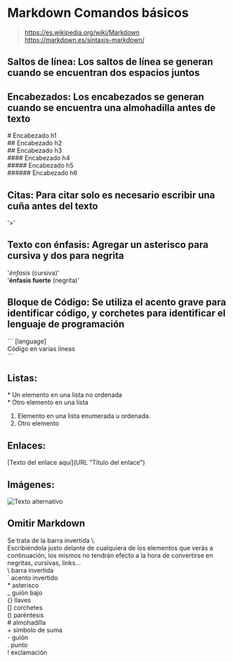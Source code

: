 # Markdown Comandos básicos

>https://es.wikipedia.org/wiki/Markdown  
>https://markdown.es/sintaxis-markdown/  

## Saltos de línea: Los saltos de línea se generan cuando se encuentran dos espacios juntos

## Encabezados: Los encabezados se generan cuando se encuentra una almohadilla antes de texto

\# Encabezado h1  
\## Encabezado h2  
\## Encabezado h3  
\#### Encabezado h4  
\##### Encabezado h5  
\###### Encabezado h6  

## Citas: Para citar solo es necesario escribir una cuña antes del texto
\'>'  

## Texto con énfasis: Agregar un asterisco para cursiva y dos para negrita

\'*énfasis* (cursiva)'  
\'**énfasis fuerte** (negrita)'  


 ## Bloque de Código: Se utiliza el acento grave para identificar código, y corchetes para identificar el lenguaje de programación

\``` [language]  
 Código en 
 varias líneas  
\```  
 
 ## Listas:
\* Un elemento en una lista no ordenada  
\* Otro elemento en una lista  
 
1. Elemento en una lista enumerada u ordenada.  
2. Otro elemento
 
## Enlaces:
\[Texto del enlace aquí](URL "Título del enlace")  

## Imágenes:
![Texto alternativo](URL "Título de la imagen")

## Omitir Markdown
Se trata de la barra invertida \\.  
Escribiéndola justo delante de cualquiera de los elementos que verás a continuación, los mismos no tendrán efecto a la hora de convertirse en negritas, cursivas, links…  
\\  barra invertida  
\`  acento invertido  
\*  asterisco  
\_  guión bajo  
\{} llaves  
\[] corchetes  
\() paréntesis  
\#  almohadilla  
\+  símbolo de suma  
\-  guión  
\.  punto  
\!  exclamación  
